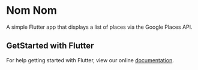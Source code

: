 # Nom Nom

A simple Flutter app that displays a list of places via the Google Places API.

## GetStarted with Flutter

For help getting started with Flutter, view our online
[documentation](http://flutter.io/).
